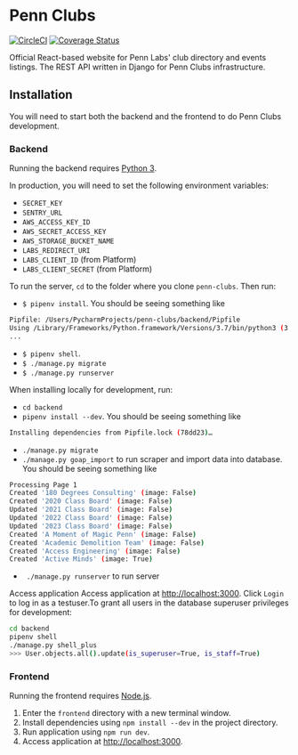 # Penn Clubs

[![CircleCI](https://circleci.com/gh/pennlabs/penn-clubs.svg?style=shield)](https://circleci.com/gh/pennlabs/penn-clubs)
[![Coverage Status](https://codecov.io/gh/pennlabs/penn-clubs/branch/master/graph/badge.svg)](https://codecov.io/gh/pennlabs/penn-clubs)

Official React-based website for Penn Labs' club directory and events listings.
The REST API written in Django for Penn Clubs infrastructure.

## Installation
You will need to start both the backend and the frontend to do Penn Clubs development.

### Backend

Running the backend requires [Python 3](https://www.python.org/downloads/).

In production, you will need to set the following environment variables:
- `SECRET_KEY`
- `SENTRY_URL`
- `AWS_ACCESS_KEY_ID`
- `AWS_SECRET_ACCESS_KEY`
- `AWS_STORAGE_BUCKET_NAME`
- `LABS_REDIRECT_URI`
- `LABS_CLIENT_ID` (from Platform)
- `LABS_CLIENT_SECRET` (from Platform)



To run the server, ```cd``` to the folder where you clone ```penn-clubs```. Then run:
- `$ pipenv install`. You should be seeing something like 
```bash Creating a virtualenv for this project…
Pipfile: /Users/PycharmProjects/penn-clubs/backend/Pipfile
Using /Library/Frameworks/Python.framework/Versions/3.7/bin/python3 (3.7.2) to create virtualenv…
...
```
- `$ pipenv shell`. 
- `$ ./manage.py migrate`
- `$ ./manage.py runserver` 

When installing locally for development, run:

- `cd backend`
- `pipenv install --dev`. You should be seeing something like 
```bash
Installing dependencies from Pipfile.lock (78dd23)…
```
- `./manage.py migrate` 
- `./manage.py goap_import` to run scraper and import data into database. 
You should be seeing something like
```bash
Processing Page 1
Created '180 Degrees Consulting' (image: False)
Created '2020 Class Board' (image: False)
Updated '2021 Class Board' (image: False)
Updated '2022 Class Board' (image: False)
Updated '2023 Class Board' (image: False)
Created 'A Moment of Magic Penn' (image: False)
Created 'Academic Demolition Team' (image: False)
Created 'Access Engineering' (image: False)
Created 'Active Minds' (image: True)
```
- ` ./manage.py runserver` to run server

Access application Access application at [http://localhost:3000](http://localhost:3000). Click `Login` to log in as a testuser.To grant all users in the database superuser privileges for development:
```bash
cd backend
pipenv shell
./manage.py shell_plus
>>> User.objects.all().update(is_superuser=True, is_staff=True)
```

### Frontend

Running the frontend requires [Node.js](https://nodejs.org/en/).

1. Enter the `frontend` directory with a new terminal window.
2. Install dependencies using `npm install --dev` in the project directory.
3. Run application using `npm run dev`.
4. Access application at [http://localhost:3000](http://localhost:3000).
